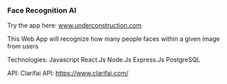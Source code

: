 ### Face Recognition AI

Try the app here: www.underconstruction.com

This Web App will recognize how many people faces within a given image from users

Technologies:
    Javascript
    React.Js
    Node.Js
    Express.Js
    PostgreSQL

API:
Clarifai API: https://www.clarifai.com/
